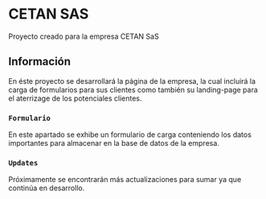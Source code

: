 # CETAN SAS

Proyecto creado para la empresa CETAN SaS

## Información

En éste proyecto se desarrollará la página de la empresa, la cual incluirá la carga de formularios para sus clientes como también su landing-page para el aterrizage de los potenciales clientes.

### `Formulario`

En este apartado se exhibe un formulario de carga conteniendo los datos importantes para almacenar en la base de datos de la empresa.

### `Updates`

Próximamente se encontrarán más actualizaciones para sumar ya que continúa en desarrollo.

